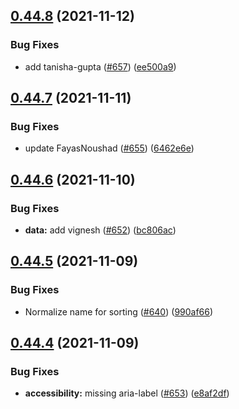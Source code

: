 ## [0.44.8](https://github.com/EddieHubCommunity/LinkFree/compare/v0.44.7...v0.44.8) (2021-11-12)


### Bug Fixes

* add tanisha-gupta ([#657](https://github.com/EddieHubCommunity/LinkFree/issues/657)) ([ee500a9](https://github.com/EddieHubCommunity/LinkFree/commit/ee500a991f1bb6c5b19bf95f202dd1220103fd03))



## [0.44.7](https://github.com/EddieHubCommunity/LinkFree/compare/v0.44.6...v0.44.7) (2021-11-11)


### Bug Fixes

* update FayasNoushad ([#655](https://github.com/EddieHubCommunity/LinkFree/issues/655)) ([6462e6e](https://github.com/EddieHubCommunity/LinkFree/commit/6462e6e8bfa8ed4cacf9197b0053151979d6b759))



## [0.44.6](https://github.com/EddieHubCommunity/LinkFree/compare/v0.44.5...v0.44.6) (2021-11-10)


### Bug Fixes

* **data:** add vignesh ([#652](https://github.com/EddieHubCommunity/LinkFree/issues/652)) ([bc806ac](https://github.com/EddieHubCommunity/LinkFree/commit/bc806ac21d8b9e8c61cdd6d5b13bfdb4505fc218))



## [0.44.5](https://github.com/EddieHubCommunity/LinkFree/compare/v0.44.4...v0.44.5) (2021-11-09)


### Bug Fixes

* Normalize name for sorting ([#640](https://github.com/EddieHubCommunity/LinkFree/issues/640)) ([990af66](https://github.com/EddieHubCommunity/LinkFree/commit/990af66ab808f033821c81c3e94cb9012aa05fcb))



## [0.44.4](https://github.com/EddieHubCommunity/LinkFree/compare/v0.44.3...v0.44.4) (2021-11-09)


### Bug Fixes

* **accessibility:** missing aria-label ([#653](https://github.com/EddieHubCommunity/LinkFree/issues/653)) ([e8af2df](https://github.com/EddieHubCommunity/LinkFree/commit/e8af2df59d0f2cfd965161473b4b2474218ae9c8))



